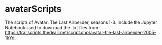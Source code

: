 # avatarScripts
The scripts of Avatar: The Last Airbender, seasons 1-3.
Include the Jupyter Notebook used to download the .txt files from https://transcripts.thedealr.net/script.php/avatar-the-last-airbender-2005-1kYd.

